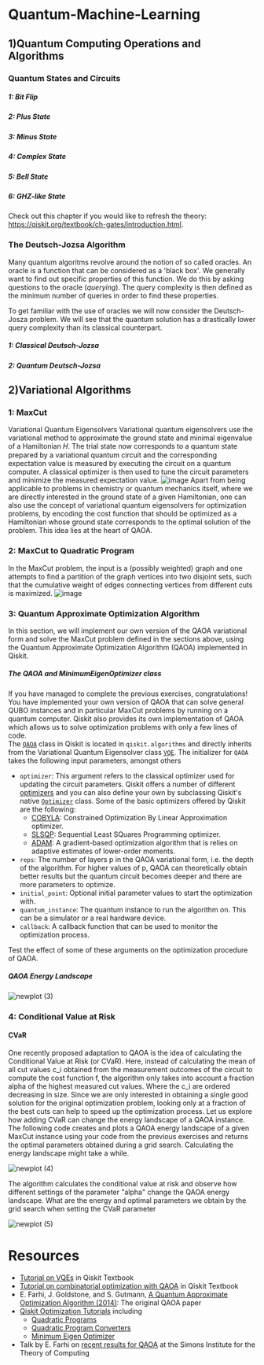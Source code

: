 # Quantum-Machine-Learning

## 1)Quantum Computing Operations and Algorithms
### Quantum States and Circuits
#####     1: Bit Flip
#####     2: Plus State
#####     3: Minus State
#####     4: Complex State
#####     5: Bell State
#####     6: GHZ-like State
Check out this chapter if you would like to refresh the theory: https://qiskit.org/textbook/ch-gates/introduction.html.
### The Deutsch-Jozsa Algorithm
Many quantum algoritms revolve around the notion of so called oracles. An oracle is a function that can be considered as a 'black box'. We generally want to find out specific properties of this function. We do this by asking questions to the oracle (*querying*). The query complexity is then defined as the minimum number of queries in order to find these properties.


To get familiar with the use of oracles we will now consider the Deutsch-Josza problem. We will see that the quantum solution has a drastically lower query complexity than its classical counterpart.
#####     1: Classical Deutsch-Jozsa
#####     2: Quantum Deutsch-Jozsa

## 2)Variational Algorithms
###     1: MaxCut
Variational Quantum Eigensolvers
Variational quantum eigensolvers use the variational method to approximate the ground state and minimal eigenvalue of a Hamiltonian 𝐻. The trial state now corresponds to a quantum state prepared by a variational quantum circuit and the corresponding expectation value is measured by executing the circuit on a quantum computer. A classical optimizer is then used to tune the circuit parameters and minimize the measured expectation value.
![image](https://user-images.githubusercontent.com/86155658/127023231-6a419d9d-f20c-4567-bdd6-0d50c721ae7c.png)
Apart from being applicable to problems in chemistry or quantum mechanics itself, where we are directly interested in the ground state of a given Hamiltonian, one can also use the concept of variational quantum eigensolvers for optimization problems, by encoding the cost function that should be optimized as a Hamiltonian whose ground state corresponds to the optimal solution of the problem. This idea lies at the heart of QAOA.

###     2: MaxCut to Quadratic Program
In the MaxCut problem, the input is a (possibly weighted) graph and one attempts to find a partition of the graph vertices into two disjoint sets, such that the cumulative weight of edges connecting vertices from different cuts is maximized.
![image](https://user-images.githubusercontent.com/86155658/127024096-0c4ea65f-88c5-426e-8f1d-5517bf7a0243.png)

###     3: Quantum Approximate Optimization Algorithm
In this section, we will implement our own version of the QAOA variational form and solve the MaxCut problem defined in the sections above, using the Quantum Approximate Optimization Algorithm (QAOA) implemented in Qiskit. 
##### The QAOA and MinimumEigenOptimizer class
If you have managed to complete the previous exercises, congratulations! You have implemented your own version of QAOA that can solve general QUBO instances and in particular MaxCut problems by running on a quantum computer. Qiskit also provides its own implementation of QAOA which allows us to solve optimization problems with only a few lines of code. <br>
The [`QAOA`](https://qiskit.org/documentation/stubs/qiskit.algorithms.QAOA.html) class in Qiskit is located in `qiskit.algorithms` and directly inherits from the Variational Quantum Eigensolver class [`VQE`](https://qiskit.org/documentation/stubs/qiskit.aqua.algorithms.VQE.html). The initializer for `QAOA` takes the following input parameters, amongst others
- `optimizer`: This argument refers to the classical optimizer used for updating the circuit parameters. Qiskit offers a number of different [optimizers](https://qiskit.org/documentation/apidoc/qiskit.aqua.components.optimizers.html) and you can also define your own by subclassing Qiskit's native [`Optimizer`](https://qiskit.org/documentation/stubs/qiskit.aqua.components.optimizers.Optimizer.html#qiskit.aqua.components.optimizers.Optimizer) class. Some of the basic optimizers offered by Qiskit are the following: <br>
    - [COBYLA](https://qiskit.org/documentation/stubs/qiskit.aqua.components.optimizers.COBYLA.html#qiskit.aqua.components.optimizers.COBYLA): Constrained Optimization By Linear Approximation optimizer.
    - [SLSQP](https://qiskit.org/documentation/stubs/qiskit.aqua.components.optimizers.SLSQP.html#qiskit.aqua.components.optimizers.SLSQP): Sequential Least SQuares Programming optimizer.
    - [ADAM](https://qiskit.org/documentation/stubs/qiskit.aqua.components.optimizers.ADAM.html#qiskit.aqua.components.optimizers.ADAM):  A gradient-based optimization algorithm that is relies on adaptive estimates of lower-order moments.
- `reps`: The number of layers p in the QAOA variational form, i.e. the depth of the algorithm. For higher values of p, QAOA can theoretically obtain better results but the quantum circuit becomes deeper and there are more parameters to optimize.
- `initial_point`: Optional initial parameter values to start the optimization with.
- `quantum_instance`: The quantum instance to run the algorithm on. This can be a simulator or a real hardware device.
- `callback`: A callback function that can be used to monitor the optimization process.

Test the effect of some of these arguments on the optimization procedure of QAOA.
##### QAOA Energy Landscape
![newplot (3)](https://user-images.githubusercontent.com/86155658/127025478-8ba01799-1bfa-45ce-ab55-ad6f6960c338.png)

###     4: Conditional Value at Risk
#### CVaR
One recently proposed adaptation to QAOA is the idea of calculating the Conditional Value at Risk (or CVaR). Here, instead of calculating the mean of all cut values c_i obtained from the measurement outcomes of the circuit to compute the cost function f, the algorithm only takes into account a fraction alpha of the highest measured cut values.
Where the c_i are ordered decreasing in size.
Since we are only interested in obtaining a single good solution for the original optimization problem, looking only at a fraction of the best cuts can help to speed up the optimization process. Let us explore how adding CVaR can change the energy landscape of a QAOA instance. The following code creates and plots a QAOA energy landscape of a given MaxCut instance using your code from the previous exercises and returns the optimal parameters obtained during a grid search. Calculating the energy landscape might take a while.

![newplot (4)](https://user-images.githubusercontent.com/86155658/127026025-3d880b5c-1b16-4529-8306-3143988b0eca.png)

The algorithm calculates the conditional value at risk and observe how different settings of the parameter "alpha" change the QAOA energy landscape. What are the energy and optimal parameters we obtain by the grid search when setting the CVaR parameter 

![newplot (5)](https://user-images.githubusercontent.com/86155658/127026232-edd2d7eb-b621-4c6e-9da3-4d0837799341.png)

# Resources

- [Tutorial on VQEs](https://qiskit.org/textbook/ch-applications/vqe-molecules.html) in Qiskit Textbook
- [Tutorial on combinatorial optimization with QAOA](https://qiskit.org/textbook/ch-applications/qaoa.html) in Qiskit Textbook
- E. Farhi, J. Goldstone, and S. Gutmann, [A Quantum Approximate Optimization Algorithm (2014)](https://arxiv.org/abs/1411.4028): The original QAOA paper 
- [Qiskit Optimization Tutorials](https://qiskit.org/documentation/tutorials/optimization/index.html) including
    - [Quadratic Programs](https://qiskit.org/documentation/tutorials/optimization/1_quadratic_program.html)
    - [Quadratic Program Converters](https://qiskit.org/documentation/tutorials/optimization/2_converters_for_quadratic_programs.html)
    - [Minimum Eigen Optimizer](https://qiskit.org/documentation/tutorials/optimization/3_minimum_eigen_optimizer.html)
- Talk by E. Farhi on [recent results for QAOA](https://www.youtube.com/watch?v=8GnRRxlZuZo) at the Simons Institute for the Theory of Computing
